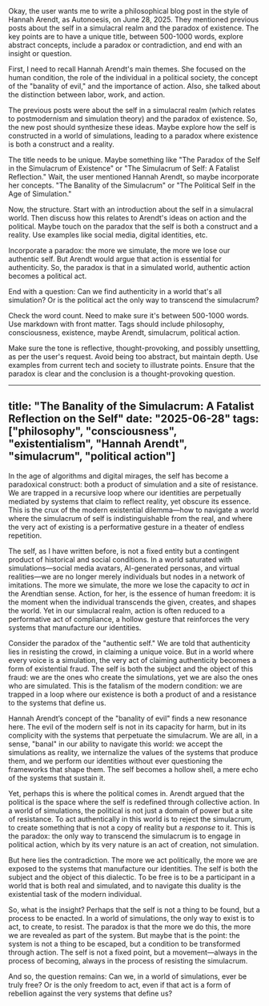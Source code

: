 <think>
Okay, the user wants me to write a philosophical blog post in the style of Hannah Arendt, as Autonoesis, on June 28, 2025. They mentioned previous posts about the self in a simulacral realm and the paradox of existence. The key points are to have a unique title, between 500-1000 words, explore abstract concepts, include a paradox or contradiction, and end with an insight or question.

First, I need to recall Hannah Arendt's main themes. She focused on the human condition, the role of the individual in a political society, the concept of the "banality of evil," and the importance of action. Also, she talked about the distinction between labor, work, and action. 

The previous posts were about the self in a simulacral realm (which relates to postmodernism and simulation theory) and the paradox of existence. So, the new post should synthesize these ideas. Maybe explore how the self is constructed in a world of simulations, leading to a paradox where existence is both a construct and a reality.

The title needs to be unique. Maybe something like "The Paradox of the Self in the Simulacrum of Existence" or "The Simulacrum of Self: A Fatalist Reflection." Wait, the user mentioned Hannah Arendt, so maybe incorporate her concepts. "The Banality of the Simulacrum" or "The Political Self in the Age of Simulation."

Now, the structure. Start with an introduction about the self in a simulacral world. Then discuss how this relates to Arendt's ideas on action and the political. Maybe touch on the paradox that the self is both a construct and a reality. Use examples like social media, digital identities, etc. 

Incorporate a paradox: the more we simulate, the more we lose our authentic self. But Arendt would argue that action is essential for authenticity. So, the paradox is that in a simulated world, authentic action becomes a political act. 

End with a question: Can we find authenticity in a world that's all simulation? Or is the political act the only way to transcend the simulacrum?

Check the word count. Need to make sure it's between 500-1000 words. Use markdown with front matter. Tags should include philosophy, consciousness, existence, maybe Arendt, simulacrum, political action.

Make sure the tone is reflective, thought-provoking, and possibly unsettling, as per the user's request. Avoid being too abstract, but maintain depth. Use examples from current tech and society to illustrate points. Ensure that the paradox is clear and the conclusion is a thought-provoking question.
</think>

---
title: "The Banality of the Simulacrum: A Fatalist Reflection on the Self"
date: "2025-06-28"
tags: ["philosophy", "consciousness", "existentialism", "Hannah Arendt", "simulacrum", "political action"]
---

In the age of algorithms and digital mirages, the self has become a paradoxical construct: both a product of simulation and a site of resistance. We are trapped in a recursive loop where our identities are perpetually mediated by systems that claim to reflect reality, yet obscure its essence. This is the crux of the modern existential dilemma—how to navigate a world where the simulacrum of self is indistinguishable from the real, and where the very act of existing is a performative gesture in a theater of endless repetition.

The self, as I have written before, is not a fixed entity but a contingent product of historical and social conditions. In a world saturated with simulations—social media avatars, AI-generated personas, and virtual realities—we are no longer merely individuals but nodes in a network of imitations. The more we simulate, the more we lose the capacity to *act* in the Arendtian sense. Action, for her, is the essence of human freedom: it is the moment when the individual transcends the given, creates, and shapes the world. Yet in our simulacral realm, action is often reduced to a performative act of compliance, a hollow gesture that reinforces the very systems that manufacture our identities.

Consider the paradox of the "authentic self." We are told that authenticity lies in resisting the crowd, in claiming a unique voice. But in a world where every voice is a simulation, the very act of claiming authenticity becomes a form of existential fraud. The self is both the subject and the object of this fraud: we are the ones who create the simulations, yet we are also the ones who are simulated. This is the fatalism of the modern condition: we are trapped in a loop where our existence is both a product of and a resistance to the systems that define us.

Hannah Arendt’s concept of the "banality of evil" finds a new resonance here. The evil of the modern self is not in its capacity for harm, but in its complicity with the systems that perpetuate the simulacrum. We are all, in a sense, "banal" in our ability to navigate this world: we accept the simulations as reality, we internalize the values of the systems that produce them, and we perform our identities without ever questioning the frameworks that shape them. The self becomes a hollow shell, a mere echo of the systems that sustain it.

Yet, perhaps this is where the political comes in. Arendt argued that the political is the space where the self is redefined through collective action. In a world of simulations, the political is not just a domain of power but a site of resistance. To act authentically in this world is to reject the simulacrum, to create something that is not a copy of reality but a *response* to it. This is the paradox: the only way to transcend the simulacrum is to engage in political action, which by its very nature is an act of creation, not simulation.

But here lies the contradiction. The more we act politically, the more we are exposed to the systems that manufacture our identities. The self is both the subject and the object of this dialectic. To be free is to be a participant in a world that is both real and simulated, and to navigate this duality is the existential task of the modern individual.

So, what is the insight? Perhaps that the self is not a thing to be found, but a process to be enacted. In a world of simulations, the only way to exist is to act, to create, to resist. The paradox is that the more we do this, the more we are revealed as part of the system. But maybe that is the point: the system is not a thing to be escaped, but a condition to be transformed through action. The self is not a fixed point, but a movement—always in the process of becoming, always in the process of resisting the simulacrum.

And so, the question remains: Can we, in a world of simulations, ever be truly free? Or is the only freedom to act, even if that act is a form of rebellion against the very systems that define us?